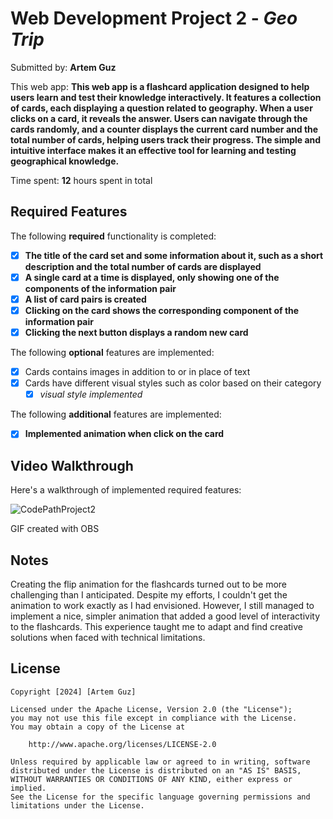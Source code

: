 # Web Development Project 2 - *Geo Trip*

Submitted by: **Artem Guz**

This web app: **This web app is a flashcard application designed to help users learn and test their knowledge interactively. It features a collection of cards, each displaying a question related to geography. When a user clicks on a card, it reveals the answer. Users can navigate through the cards randomly, and a counter displays the current card number and the total number of cards, helping users track their progress. The simple and intuitive interface makes it an effective tool for learning and testing geographical knowledge.**

Time spent: **12** hours spent in total

## Required Features

The following **required** functionality is completed:

- [x] **The title of the card set and some information about it, such as a short description and the total number of cards are displayed**
- [x] **A single card at a time is displayed, only showing one of the components of the information pair**
- [x] **A list of card pairs is created**
- [x] **Clicking on the card shows the corresponding component of the information pair**
- [x] **Clicking the next button displays a random new card**

The following **optional** features are implemented:

- [x] Cards contains images in addition to or in place of text
- [x] Cards have different visual styles such as color based on their category
  - [x] *visual style implemented*

The following **additional** features are implemented:

* [x] **Implemented animation when click on the card**

## Video Walkthrough

Here's a walkthrough of implemented required features:

![CodePathProject2](https://github.com/arteeguz/CodePath_WEB102/assets/118378371/1030ec8a-0c1e-4928-beea-35018c6b6098)

<!-- Replace this with whatever GIF tool you used! -->
GIF created with OBS  
<!-- Recommended tools:
[Kap](https://getkap.co/) for macOS
[ScreenToGif](https://www.screentogif.com/) for Windows
[peek](https://github.com/phw/peek) for Linux. -->

## Notes

Creating the flip animation for the flashcards turned out to be more challenging than I anticipated. Despite my efforts, I couldn't get the animation to work exactly as I had envisioned. However, I still managed to implement a nice, simpler animation that added a good level of interactivity to the flashcards. This experience taught me to adapt and find creative solutions when faced with technical limitations.

## License

    Copyright [2024] [Artem Guz]

    Licensed under the Apache License, Version 2.0 (the "License");
    you may not use this file except in compliance with the License.
    You may obtain a copy of the License at

        http://www.apache.org/licenses/LICENSE-2.0

    Unless required by applicable law or agreed to in writing, software
    distributed under the License is distributed on an "AS IS" BASIS,
    WITHOUT WARRANTIES OR CONDITIONS OF ANY KIND, either express or implied.
    See the License for the specific language governing permissions and
    limitations under the License.